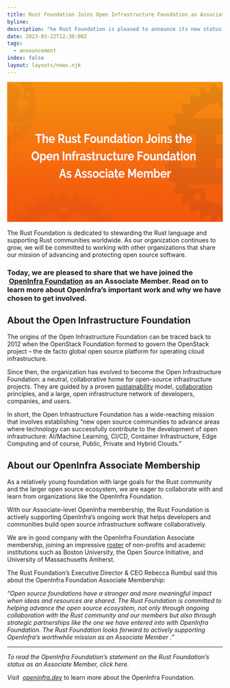 ```yaml
---
title: Rust Foundation Joins Open Infrastructure Foundation as Associate Member
byline:
description: "he Rust Foundation is pleased to announce its new status as an Associate Member of the Open Infrastructure Foundation (OpenInfra) – an organization that seeks to protect, empower, and promote the Open Infrastructure community and open source software projects globally.\_"
date: 2023-03-22T12:30:00Z
tags:
  - announcement
index: false
layout: layouts/news.njk
---
```

<img src="/img/news/2023-03-22-openinfra-associate-membership/open-infra-associate-membership.png" width="580" height="326" alt="[Heading] The Rust Foundation Joins Open Infrastructure Foundation as Associate Member" title="OpenInfra Associate Membership" />

The Rust Foundation is dedicated to stewarding the Rust language and supporting Rust communities worldwide. As our organization continues to grow, we will be committed to working with other organizations that share our mission of advancing and protecting open source software.&nbsp;

### **Today, we are pleased to share that we have joined the &nbsp;**[**<u>OpenInfra Foundation</u>**](https://openinfra.dev/) **as an Associate Member. Read on to learn more about OpenInfra’s important work and why we have chosen to get involved.&nbsp;**

## About the Open Infrastructure Foundation

The origins of the Open Infrastructure Foundation can be traced back to 2012 when the OpenStack Foundation formed to govern the OpenStack project – the de facto global open source platform for operating cloud infrastructure.&nbsp;

Since then, the organization has evolved to become the Open Infrastructure Foundation: a neutral, collaborative home for open-source infrastructure projects. They are guided by a proven [<u>sustainability</u>](https://openinfra.dev/projects/hosting/#our-model) model, [<u>collaboration</u>](https://openinfra.dev/projects/hosting/#four-opens) principles, and a large, open infrastructure network of developers, companies, and users.&nbsp;

In short, the Open Infrastructure Foundation has a wide-reaching mission that involves establishing “new open source communities to advance areas where technology can successfully contribute to the development of open infrastructure: AI/Machine Learning, CI/CD, Container Infrastructure, Edge Computing and of course, Public, Private and Hybrid Clouds.”

## About our OpenInfra Associate Membership

As a relatively young foundation with large goals for the Rust community and the larger open source ecosystem, we are eager to collaborate with and learn from organizations like the OpenInfra Foundation.&nbsp;

With our Associate-level OpenInfra membership, the Rust Foundation is actively supporting OpenInfra’s ongoing work that helps developers and communities build open source infrastructure software collaboratively.&nbsp;

We are in good company with the OpenInfra Foundation Associate membership, joining an impressive [<u>roster</u>](https://openinfra.dev/members/) of non-profits and academic institutions such as Boston University, the Open Source Initiative, and University of Massachusetts Amherst.

The Rust Foundation’s Executive Director & CEO Rebecca Rumbul said this about the OpenInfra Foundation Associate Membership:&nbsp;

*“Open source foundations have a stronger and more meaningful impact when ideas and resources are shared. The Rust Foundation is committed to helping advance the open source ecosystem, not only through ongoing collaboration with the Rust community and our members but also through strategic partnerships like the one we have entered into with OpenInfra Foundation. The Rust Foundation looks forward to actively supporting OpenInfra’s worthwhile mission as an Associate Member .”&nbsp;*

---

*To read the OpenInfra Foundation’s statement on the Rust Foundation’s status as an Associate Member, click here.&nbsp;*

*Visit &nbsp;*[*<u>openinfra.dev</u>*](https://openinfra.dev/) to learn more about the OpenInfra Foundation.&nbsp;